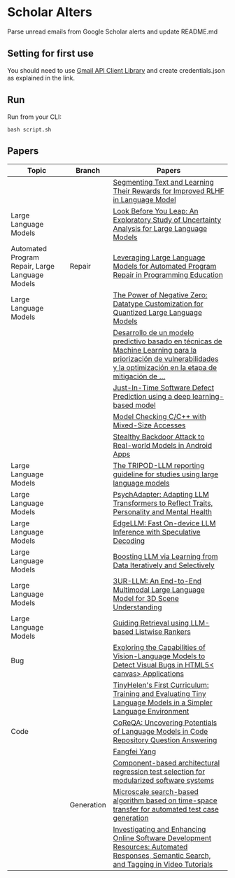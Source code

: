 # Scholar Alters
Parse unread emails from Google Scholar alerts and update README.md

## Setting for first use
You should need to use [Gmail API Client Library](https://developers.google.com/gmail/api/quickstart/python) and create
credentials.json as explained in the link.

## Run
Run from your CLI:
```
bash script.sh
```
## Papers

| Topic | Branch | Papers |
| --- | --- | --- |
|  |  | [Segmenting Text and Learning Their Rewards for Improved RLHF in Language Model](https://scholar.google.com/scholar_url?url=https://arxiv.org/pdf/2501.02790&hl=en&sa=X&d=9973904790411143935&ei=jyaPZ9qcC6zfy9YP4Nyr-QM&scisig=AFWwaea01PE46cCWPwsF3RSe40H8&oi=scholaralrt&hist=apJ4fD8AAAAJ:3096313017463695374:AFWwaeb8R4GEV1B4xk_Cz2b6H7gj&html=&pos=0&folt=rel) |
| Large Language Models |  | [Look Before You Leap: An Exploratory Study of Uncertainty Analysis for Large Language Models](https://scholar.google.com/scholar_url?url=https://ieeexplore.ieee.org/abstract/document/10820047/&hl=en&sa=X&d=15864040949778097726&ei=jyaPZ9qcC6zfy9YP4Nyr-QM&scisig=AFWwaeZdA6PnA3DZdyJs3xVeor31&oi=scholaralrt&hist=apJ4fD8AAAAJ:3096313017463695374:AFWwaeb8R4GEV1B4xk_Cz2b6H7gj&html=&pos=1&folt=rel) |
| Automated Program Repair, Large Language Models | Repair | [Leveraging Large Language Models for Automated Program Repair in Programming Education](https://scholar.google.com/scholar_url?url=https://dl.acm.org/doi/fullHtml/10.1145/3703408&hl=en&sa=X&d=16732822497550970116&ei=jyaPZ9qcC6zfy9YP4Nyr-QM&scisig=AFWwaeZOIPUqnKWu-XHV_iySwJOs&oi=scholaralrt&hist=apJ4fD8AAAAJ:3096313017463695374:AFWwaeb8R4GEV1B4xk_Cz2b6H7gj&html=&pos=2&folt=rel) |
| Large Language Models |  | [The Power of Negative Zero: Datatype Customization for Quantized Large Language Models](https://scholar.google.com/scholar_url?url=https://arxiv.org/pdf/2501.04052&hl=en&sa=X&d=11217400116363779027&ei=jyaPZ9qcC6zfy9YP4Nyr-QM&scisig=AFWwaeYk_4zM1K38D7-PQE4t1Nhj&oi=scholaralrt&hist=apJ4fD8AAAAJ:3096313017463695374:AFWwaeb8R4GEV1B4xk_Cz2b6H7gj&html=&pos=3&folt=rel) |
|  |  | [Desarrollo de un modelo predictivo basado en técnicas de Machine Learning para la priorización de vulnerabilidades y la optimización en la etapa de mitigación de …](https://scholar.google.com/scholar_url?url=https://repositorio.esan.edu.pe/bitstreams/cfa6fe0d-bdb9-4da3-96d0-8f5c3584b594/download&hl=en&sa=X&d=11779718938621401766&ei=jyaPZ7rtDNeMy9YPpfGp4Qs&scisig=AFWwaeaHPDwApfGMMuz4qJakPoRg&oi=scholaralrt&hist=apJ4fD8AAAAJ:4465730527138788254:AFWwaebhnVuF-27TSh32-dm_KGTR&html=&pos=0&folt=cit) |
|  |  | [Just-In-Time Software Defect Prediction using a deep learning-based model](https://scholar.google.com/scholar_url?url=https://journals.vilniustech.lt/index.php/NTCS/article/download/22274/12700/&hl=vi&sa=X&d=10981830215131111823&ei=jyaPZ-jwEbO5y9YP3ZK1oAs&scisig=AFWwaeYzRdr0h9LpMeEqsNerKISc&oi=scholaralrt&hist=apJ4fD8AAAAJ:11355862984917483435:AFWwaeZvT_NNWQMu4_zZrEW644gW&html=&pos=0&folt=rel) |
|  |  | [Model Checking C/C++ with Mixed-Size Accesses](https://scholar.google.com/scholar_url?url=https://people.mpi-sws.org/~viktor/papers/popl2025-mixer.pdf&hl=vi&sa=X&d=14492718583405488979&ei=jyaPZ-D3FaHfy9YPq-HH2AY&scisig=AFWwaebrTFCrQIO-f52y5IczHLkd&oi=scholaralrt&hist=apJ4fD8AAAAJ:16065687014273664109:AFWwaeYpvD7V4gPm0ywHhNT6YvSk&html=&pos=0&folt=rel) |
|  |  | [Stealthy Backdoor Attack to Real-world Models in Android Apps](https://scholar.google.com/scholar_url?url=https://arxiv.org/pdf/2501.01263&hl=en&sa=X&d=17885142816161222068&ei=jyaPZ8qGDrHcy9YP2ruW0QI&scisig=AFWwaebMI-_q5qsm-lDwmfvNk3ZJ&oi=scholaralrt&hist=apJ4fD8AAAAJ:4513401344136555010:AFWwaea8pA4W9ESmXpw9yvMxc7-7&html=&pos=0&folt=rel) |
| Large Language Models |  | [The TRIPOD-LLM reporting guideline for studies using large language models](https://scholar.google.com/scholar_url?url=https://www.nature.com/articles/s41591-024-03425-5&hl=en&sa=X&d=4364004290914182369&ei=jyaPZ8qGDrHcy9YP2ruW0QI&scisig=AFWwaeZbAZQ_OZJu7s2_3YYcWvVP&oi=scholaralrt&hist=apJ4fD8AAAAJ:4513401344136555010:AFWwaea8pA4W9ESmXpw9yvMxc7-7&html=&pos=1&folt=rel) |
| Large Language Models |  | [PsychAdapter: Adapting LLM Transformers to Reflect Traits, Personality and Mental Health](https://scholar.google.com/scholar_url?url=https://arxiv.org/pdf/2412.16882&hl=en&sa=X&d=915835542403297355&ei=jyaPZ8qGDrHcy9YP2ruW0QI&scisig=AFWwaeaeElmbzKBndZZ1ktVugwp8&oi=scholaralrt&hist=apJ4fD8AAAAJ:4513401344136555010:AFWwaea8pA4W9ESmXpw9yvMxc7-7&html=&pos=2&folt=rel) |
| Large Language Models |  | [EdgeLLM: Fast On-device LLM Inference with Speculative Decoding](https://scholar.google.com/scholar_url?url=https://ieeexplore.ieee.org/abstract/document/10812936/&hl=en&sa=X&d=17779637602929404276&ei=jyaPZ8qGDrHcy9YP2ruW0QI&scisig=AFWwaeZgPqfa0KqeLfjJIA3buk_o&oi=scholaralrt&hist=apJ4fD8AAAAJ:4513401344136555010:AFWwaea8pA4W9ESmXpw9yvMxc7-7&html=&pos=3&folt=rel) |
| Large Language Models |  | [Boosting LLM via Learning from Data Iteratively and Selectively](https://scholar.google.com/scholar_url?url=https://arxiv.org/pdf/2412.17365%3F&hl=en&sa=X&d=6272135636000212946&ei=jyaPZ8qGDrHcy9YP2ruW0QI&scisig=AFWwaeZPS0aauK4s03IKjhVNWmhB&oi=scholaralrt&hist=apJ4fD8AAAAJ:4513401344136555010:AFWwaea8pA4W9ESmXpw9yvMxc7-7&html=&pos=4&folt=rel) |
| Large Language Models |  | [3UR-LLM: An End-to-End Multimodal Large Language Model for 3D Scene Understanding](https://scholar.google.com/scholar_url?url=https://arxiv.org/pdf/2501.07819&hl=en&sa=X&d=11480240465861378118&ei=jyaPZ8qGDrHcy9YP2ruW0QI&scisig=AFWwaeZeF9mY1vNu4E0VeVK3NZZb&oi=scholaralrt&hist=apJ4fD8AAAAJ:4513401344136555010:AFWwaea8pA4W9ESmXpw9yvMxc7-7&html=&pos=5&folt=rel) |
| Large Language Models |  | [Guiding Retrieval using LLM-based Listwise Rankers](https://scholar.google.com/scholar_url?url=https://arxiv.org/pdf/2501.09186&hl=en&sa=X&d=6064976086587207825&ei=jyaPZ8qGDrHcy9YP2ruW0QI&scisig=AFWwaeaxoEvBs0OL46ePHOmLbGra&oi=scholaralrt&hist=apJ4fD8AAAAJ:4513401344136555010:AFWwaea8pA4W9ESmXpw9yvMxc7-7&html=&pos=6&folt=rel) |
| Bug |  | [Exploring the Capabilities of Vision-Language Models to Detect Visual Bugs in HTML5< canvas> Applications](https://scholar.google.com/scholar_url?url=https://arxiv.org/pdf/2501.09236&hl=en&sa=X&d=17737621296946196746&ei=jyaPZ8qGDrHcy9YP2ruW0QI&scisig=AFWwaeYtJsPboEDbBN7U-D5mh14P&oi=scholaralrt&hist=apJ4fD8AAAAJ:4513401344136555010:AFWwaea8pA4W9ESmXpw9yvMxc7-7&html=&pos=7&folt=rel) |
|  |  | [TinyHelen's First Curriculum: Training and Evaluating Tiny Language Models in a Simpler Language Environment](https://scholar.google.com/scholar_url?url=https://arxiv.org/pdf/2501.00522&hl=en&sa=X&d=13960941094161063806&ei=jyaPZ8qGDrHcy9YP2ruW0QI&scisig=AFWwaeb9fk7cv32Wl774vbFfUZuS&oi=scholaralrt&hist=apJ4fD8AAAAJ:4513401344136555010:AFWwaea8pA4W9ESmXpw9yvMxc7-7&html=&pos=8&folt=rel) |
| Code |  | [CoReQA: Uncovering Potentials of Language Models in Code Repository Question Answering](https://scholar.google.com/scholar_url?url=https://arxiv.org/pdf/2501.03447&hl=en&sa=X&d=5136747312419977610&ei=jyaPZ8qGDrHcy9YP2ruW0QI&scisig=AFWwaebKtmMEVdFAM1dkRvH2uv3A&oi=scholaralrt&hist=apJ4fD8AAAAJ:4513401344136555010:AFWwaea8pA4W9ESmXpw9yvMxc7-7&html=&pos=9&folt=rel) |
|  |  | [Fangfei Yang](https://scholar.google.com/scholar_url?url=https://repository.rice.edu/bitstreams/6163dd8d-2a5d-42b3-b283-c17efc4dc1e6/download&hl=en&sa=X&d=4225563956645892884&ei=jyaPZ9q0D8qP6rQPyMv1qAE&scisig=AFWwaeba7Jepn78AF-pG2EBAvsF8&oi=scholaralrt&hist=apJ4fD8AAAAJ:5778505219825515303:AFWwaeaDDOggOneW-z6K3HLjAzuP&html=&pos=0&folt=cit) |
|  |  | [Component-based architectural regression test selection for modularized software systems](https://scholar.google.com/scholar_url?url=https://www.sciencedirect.com/science/article/pii/S1383762125000153&hl=en&sa=X&d=11731629874000244530&ei=jyaPZ4LhFOmmy9YPy-7GuAE&scisig=AFWwaeaYQzFmFxMo3lzkIHralqgf&oi=scholaralrt&hist=apJ4fD8AAAAJ:15725322226479601129:AFWwaeYp-8wbw5OHTjoCHLP43E0V&html=&pos=0&folt=rel) |
|  | Generation | [Microscale search-based algorithm based on time-space transfer for automated test case generation](https://scholar.google.com/scholar_url?url=https://search.proquest.com/openview/4110128a24fd9f59fbd774075abf0ceb/1%3Fpq-origsite%3Dgscholar%26cbl%3D2044308&hl=vi&sa=X&d=13094489150010791438&ei=jyaPZ-imE6Oh6rQP5ePXuAc&scisig=AFWwaeanEDSBCmkNxV0F_UDM8BLV&oi=scholaralrt&hist=apJ4fD8AAAAJ:13534924455939102554:AFWwaeZN-y-gtbFtywJ0Xio3nYxl&html=&pos=0&folt=cit) |
|  |  | [Investigating and Enhancing Online Software Development Resources: Automated Responses, Semantic Search, and Tagging in Video Tutorials](https://scholar.google.com/scholar_url?url=https://search.proquest.com/openview/063bf1d9b64007696a4e05373c06a7a5/1%3Fpq-origsite%3Dgscholar%26cbl%3D18750%26diss%3Dy&hl=en&sa=X&d=3518833760428013885&ei=jyaPZ53hEMHey9YP8u652Qk&scisig=AFWwaeYbDzfKnoVhPu5y0wz6s7ew&oi=scholaralrt&hist=apJ4fD8AAAAJ:10695555881282652625:AFWwaeakbu5Ta3HmdjfVean1AXL4&html=&pos=0&folt=cit) |
